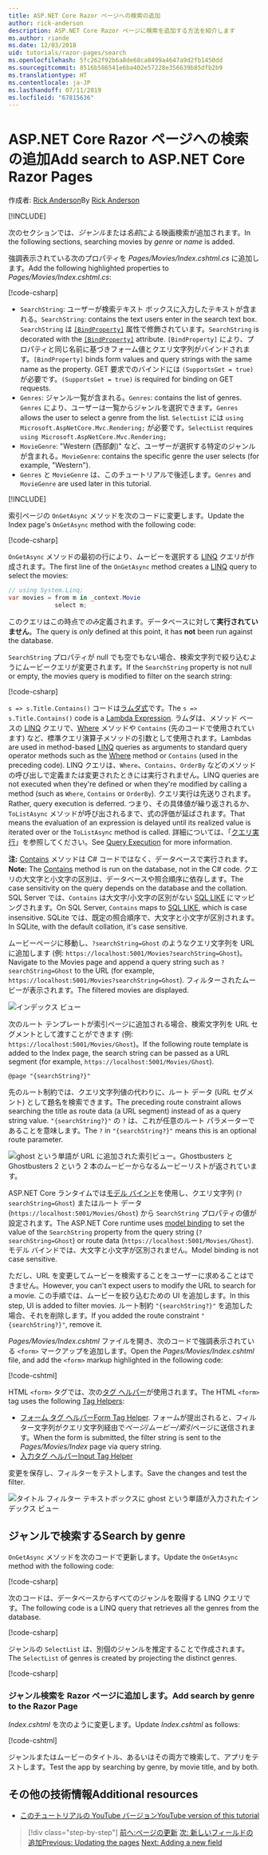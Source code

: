```yaml
---
title: ASP.NET Core Razor ページへの検索の追加
author: rick-anderson
description: ASP.NET Core Razor ページに検索を追加する方法を紹介します
ms.author: riande
ms.date: 12/03/2018
uid: tutorials/razor-pages/search
ms.openlocfilehash: 5fc262f92b6a8de68ca8499a4647a9d2fb1450dd
ms.sourcegitcommit: 8516b586541e6ba402e57228e356639b85dfb2b9
ms.translationtype: HT
ms.contentlocale: ja-JP
ms.lasthandoff: 07/11/2019
ms.locfileid: "67815636"
---
```

# <a name="add-search-to-aspnet-core-razor-pages"></a><span data-ttu-id="bd3a0-103">ASP.NET Core Razor ページへの検索の追加</span><span class="sxs-lookup"><span data-stu-id="bd3a0-103">Add search to ASP.NET Core Razor Pages</span></span>

<span data-ttu-id="bd3a0-104">作成者: [Rick Anderson](https://twitter.com/RickAndMSFT)</span><span class="sxs-lookup"><span data-stu-id="bd3a0-104">By [Rick Anderson](https://twitter.com/RickAndMSFT)</span></span>

[!INCLUDE[](~/includes/rp/download.md)]

<span data-ttu-id="bd3a0-105">次のセクションでは、*ジャンル*または*名前*による映画検索が追加されます。</span><span class="sxs-lookup"><span data-stu-id="bd3a0-105">In the following sections, searching movies by *genre* or *name* is added.</span></span>

<span data-ttu-id="bd3a0-106">強調表示されている次のプロパティを *Pages/Movies/Index.cshtml.cs* に追加します。</span><span class="sxs-lookup"><span data-stu-id="bd3a0-106">Add the following highlighted properties to *Pages/Movies/Index.cshtml.cs*:</span></span>

[!code-csharp[](razor-pages-start/sample/RazorPagesMovie22/Pages/Movies/Index.cshtml.cs?name=snippet_newProps&highlight=11-999)]

* <span data-ttu-id="bd3a0-107">`SearchString`: ユーザーが検索テキスト ボックスに入力したテキストが含まれる。</span><span class="sxs-lookup"><span data-stu-id="bd3a0-107">`SearchString`: contains the text users enter in the search text box.</span></span> <span data-ttu-id="bd3a0-108">`SearchString` は [`[BindProperty]`](/dotnet/api/microsoft.aspnetcore.mvc.bindpropertyattribute) 属性で修飾されています。</span><span class="sxs-lookup"><span data-stu-id="bd3a0-108">`SearchString` is decorated with the [`[BindProperty]`](/dotnet/api/microsoft.aspnetcore.mvc.bindpropertyattribute) attribute.</span></span> <span data-ttu-id="bd3a0-109">`[BindProperty]` により、プロパティと同じ名前に基づきフォーム値とクエリ文字列がバインドされます。</span><span class="sxs-lookup"><span data-stu-id="bd3a0-109">`[BindProperty]` binds form values and query strings with the same name as the property.</span></span> <span data-ttu-id="bd3a0-110">GET 要求でのバインドには `(SupportsGet = true)` が必要です。</span><span class="sxs-lookup"><span data-stu-id="bd3a0-110">`(SupportsGet = true)` is required for binding on GET requests.</span></span>
* <span data-ttu-id="bd3a0-111">`Genres`: ジャンル一覧が含まれる。</span><span class="sxs-lookup"><span data-stu-id="bd3a0-111">`Genres`: contains the list of genres.</span></span> <span data-ttu-id="bd3a0-112">`Genres` により、ユーザーは一覧からジャンルを選択できます。</span><span class="sxs-lookup"><span data-stu-id="bd3a0-112">`Genres` allows the user to select a genre from the list.</span></span> <span data-ttu-id="bd3a0-113">`SelectList` には `using Microsoft.AspNetCore.Mvc.Rendering;` が必要です。</span><span class="sxs-lookup"><span data-stu-id="bd3a0-113">`SelectList` requires `using Microsoft.AspNetCore.Mvc.Rendering;`</span></span>
* <span data-ttu-id="bd3a0-114">`MovieGenre`: "Western (西部劇)" など、ユーザーが選択する特定のジャンルが含まれる。</span><span class="sxs-lookup"><span data-stu-id="bd3a0-114">`MovieGenre`: contains the specific genre the user selects (for example, "Western").</span></span>
* <span data-ttu-id="bd3a0-115">`Genres` と `MovieGenre` は、このチュートリアルで後述します。</span><span class="sxs-lookup"><span data-stu-id="bd3a0-115">`Genres` and `MovieGenre` are used later in this tutorial.</span></span>

[!INCLUDE[](~/includes/bind-get.md)]

<span data-ttu-id="bd3a0-116">索引ページの `OnGetAsync` メソッドを次のコードに変更します。</span><span class="sxs-lookup"><span data-stu-id="bd3a0-116">Update the Index page's `OnGetAsync` method with the following code:</span></span>

[!code-csharp[](razor-pages-start/sample/RazorPagesMovie22/Pages/Movies/Index.cshtml.cs?name=snippet_1stSearch)]

<span data-ttu-id="bd3a0-117">`OnGetAsync` メソッドの最初の行により、ムービーを選択する [LINQ](/dotnet/csharp/programming-guide/concepts/linq/) クエリが作成されます。</span><span class="sxs-lookup"><span data-stu-id="bd3a0-117">The first line of the `OnGetAsync` method creates a [LINQ](/dotnet/csharp/programming-guide/concepts/linq/) query to select the movies:</span></span>

```csharp
// using System.Linq;
var movies = from m in _context.Movie
             select m;
```

<span data-ttu-id="bd3a0-118">このクエリはこの時点で*のみ*定義されます。データベースに対して**実行されていません**。</span><span class="sxs-lookup"><span data-stu-id="bd3a0-118">The query is *only* defined at this point, it has **not** been run against the database.</span></span>

<span data-ttu-id="bd3a0-119">`SearchString` プロパティが null でも空でもない場合、検索文字列で絞り込むようにムービークエリが変更されます。</span><span class="sxs-lookup"><span data-stu-id="bd3a0-119">If the `SearchString` property is not null or empty, the movies query is modified to filter on the search string:</span></span>

[!code-csharp[](razor-pages-start/sample/RazorPagesMovie22/Pages/Movies/Index.cshtml.cs?name=snippet_SearchNull)]

<span data-ttu-id="bd3a0-120">`s => s.Title.Contains()` コードは[ラムダ式](/dotnet/csharp/programming-guide/statements-expressions-operators/lambda-expressions)です。</span><span class="sxs-lookup"><span data-stu-id="bd3a0-120">The `s => s.Title.Contains()` code is a [Lambda Expression](/dotnet/csharp/programming-guide/statements-expressions-operators/lambda-expressions).</span></span> <span data-ttu-id="bd3a0-121">ラムダは、メソッド ベースの [LINQ](/dotnet/csharp/programming-guide/concepts/linq/) クエリで、[Where](/dotnet/csharp/programming-guide/concepts/linq/query-syntax-and-method-syntax-in-linq) メソッドや `Contains` (先のコードで使用されています) など、標準クエリ演算子メソッドの引数として使用されます。</span><span class="sxs-lookup"><span data-stu-id="bd3a0-121">Lambdas are used in method-based [LINQ](/dotnet/csharp/programming-guide/concepts/linq/) queries as arguments to standard query operator methods such as the [Where](/dotnet/csharp/programming-guide/concepts/linq/query-syntax-and-method-syntax-in-linq) method or `Contains` (used in the preceding code).</span></span> <span data-ttu-id="bd3a0-122">LINQ クエリは、`Where`、`Contains`、`OrderBy` などのメソッドの呼び出しで定義または変更されたときには実行されません。</span><span class="sxs-lookup"><span data-stu-id="bd3a0-122">LINQ queries are not executed when they're defined or when they're modified by calling a method (such as `Where`, `Contains`  or `OrderBy`).</span></span> <span data-ttu-id="bd3a0-123">クエリ実行は先送りされます。</span><span class="sxs-lookup"><span data-stu-id="bd3a0-123">Rather, query execution is deferred.</span></span> <span data-ttu-id="bd3a0-124">つまり、その具体値が繰り返されるか、`ToListAsync` メソッドが呼び出されるまで、式の評価が延ばされます。</span><span class="sxs-lookup"><span data-stu-id="bd3a0-124">That means the evaluation of an expression is delayed until its realized value is iterated over or the `ToListAsync` method is called.</span></span> <span data-ttu-id="bd3a0-125">詳細については、「[クエリ実行](/dotnet/framework/data/adonet/ef/language-reference/query-execution)」を参照してください。</span><span class="sxs-lookup"><span data-stu-id="bd3a0-125">See [Query Execution](/dotnet/framework/data/adonet/ef/language-reference/query-execution) for more information.</span></span>

<span data-ttu-id="bd3a0-126">**注:** [Contains](/dotnet/api/system.data.objects.dataclasses.entitycollection-1.contains) メソッドは C# コードではなく、データベースで実行されます。</span><span class="sxs-lookup"><span data-stu-id="bd3a0-126">**Note:** The [Contains](/dotnet/api/system.data.objects.dataclasses.entitycollection-1.contains) method is run on the database, not in the C# code.</span></span> <span data-ttu-id="bd3a0-127">クエリの大文字と小文字の区別は、データベースや照合順序に依存します。</span><span class="sxs-lookup"><span data-stu-id="bd3a0-127">The case sensitivity on the query depends on the database and the collation.</span></span> <span data-ttu-id="bd3a0-128">SQL Server では、`Contains` は大文字/小文字の区別がない [SQL LIKE](/sql/t-sql/language-elements/like-transact-sql) にマッピングされます。</span><span class="sxs-lookup"><span data-stu-id="bd3a0-128">On SQL Server, `Contains` maps to [SQL LIKE](/sql/t-sql/language-elements/like-transact-sql), which is case insensitive.</span></span> <span data-ttu-id="bd3a0-129">SQLite では、既定の照合順序で、大文字と小文字が区別されます。</span><span class="sxs-lookup"><span data-stu-id="bd3a0-129">In SQLite, with the default collation, it's case sensitive.</span></span>

<span data-ttu-id="bd3a0-130">ムービーページに移動し、`?searchString=Ghost` のようなクエリ文字列を URL に追加します (例: `https://localhost:5001/Movies?searchString=Ghost`)。</span><span class="sxs-lookup"><span data-stu-id="bd3a0-130">Navigate to the Movies page and append a query string such as `?searchString=Ghost` to the URL (for example, `https://localhost:5001/Movies?searchString=Ghost`).</span></span> <span data-ttu-id="bd3a0-131">フィルターされたムービーが表示されます。</span><span class="sxs-lookup"><span data-stu-id="bd3a0-131">The filtered movies are displayed.</span></span>

![インデックス ビュー](search/_static/ghost.png)

<span data-ttu-id="bd3a0-133">次のルート テンプレートが索引ページに追加される場合、検索文字列を URL セグメントとして渡すことができます (例: `https://localhost:5001/Movies/Ghost`)。</span><span class="sxs-lookup"><span data-stu-id="bd3a0-133">If the following route template is added to the Index page, the search string can be passed as a URL segment (for example, `https://localhost:5001/Movies/Ghost`).</span></span>

```cshtml
@page "{searchString?}"
```

<span data-ttu-id="bd3a0-134">先のルート制約では、クエリ文字列値の代わりに、ルート データ (URL セグメント) として題名を検索できます。</span><span class="sxs-lookup"><span data-stu-id="bd3a0-134">The preceding route constraint allows searching the title as route data (a URL segment) instead of as a query string value.</span></span>  <span data-ttu-id="bd3a0-135">`"{searchString?}"` の `?` は、これが任意のルート パラメーターであることを意味します。</span><span class="sxs-lookup"><span data-stu-id="bd3a0-135">The `?` in `"{searchString?}"` means this is an optional route parameter.</span></span>

![ghost という単語が URL に追加された索引ビュー。Ghostbusters と Ghostbusters 2 という 2 本のムービーからなるムービーリストが返されています。](search/_static/g2.png)

<span data-ttu-id="bd3a0-137">ASP.NET Core ランタイムでは[モデル バインド](xref:mvc/models/model-binding)を使用し、クエリ文字列 (`?searchString=Ghost`) またはルート データ (`https://localhost:5001/Movies/Ghost`) から `SearchString` プロパティの値が設定されます。</span><span class="sxs-lookup"><span data-stu-id="bd3a0-137">The ASP.NET Core runtime uses [model binding](xref:mvc/models/model-binding) to set the value of the `SearchString` property from the query string (`?searchString=Ghost`) or route data (`https://localhost:5001/Movies/Ghost`).</span></span> <span data-ttu-id="bd3a0-138">モデル バインドでは、大文字と小文字が区別されません。</span><span class="sxs-lookup"><span data-stu-id="bd3a0-138">Model binding is not case sensitive.</span></span>

<span data-ttu-id="bd3a0-139">ただし、URL を変更してムービーを検索することをユーザーに求めることはできません。</span><span class="sxs-lookup"><span data-stu-id="bd3a0-139">However, you can't expect users to modify the URL to search for a movie.</span></span> <span data-ttu-id="bd3a0-140">この手順では、ムービーを絞り込むための UI を追加します。</span><span class="sxs-lookup"><span data-stu-id="bd3a0-140">In this step, UI is added to filter movies.</span></span> <span data-ttu-id="bd3a0-141">ルート制約 `"{searchString?}"` を追加した場合、それを削除します。</span><span class="sxs-lookup"><span data-stu-id="bd3a0-141">If you added the route constraint `"{searchString?}"`, remove it.</span></span>

<span data-ttu-id="bd3a0-142">*Pages/Movies/Index.cshtml* ファイルを開き、次のコードで強調表示されている `<form>` マークアップを追加します。</span><span class="sxs-lookup"><span data-stu-id="bd3a0-142">Open the *Pages/Movies/Index.cshtml* file, and add the `<form>` markup highlighted in the following code:</span></span>

[!code-cshtml[](razor-pages-start/sample/RazorPagesMovie22/Pages/Movies/Index2.cshtml?highlight=14-19&range=1-22)]

<span data-ttu-id="bd3a0-143">HTML `<form>` タグでは、次の[タグ ヘルパー](xref:mvc/views/tag-helpers/intro)が使用されます。</span><span class="sxs-lookup"><span data-stu-id="bd3a0-143">The HTML `<form>` tag uses the following [Tag Helpers](xref:mvc/views/tag-helpers/intro):</span></span>

* <span data-ttu-id="bd3a0-144">[フォーム タグ ヘルパー](xref:mvc/views/working-with-forms#the-form-tag-helper)</span><span class="sxs-lookup"><span data-stu-id="bd3a0-144">[Form Tag Helper](xref:mvc/views/working-with-forms#the-form-tag-helper).</span></span> <span data-ttu-id="bd3a0-145">フォームが提出されると、フィルター文字列がクエリ文字列経由で*ページ/ムービー/索引*ページに送信されます。</span><span class="sxs-lookup"><span data-stu-id="bd3a0-145">When the form is submitted, the filter string is sent to the *Pages/Movies/Index* page via query string.</span></span>
* [<span data-ttu-id="bd3a0-146">入力タグ ヘルパー</span><span class="sxs-lookup"><span data-stu-id="bd3a0-146">Input Tag Helper</span></span>](xref:mvc/views/working-with-forms#the-input-tag-helper)

<span data-ttu-id="bd3a0-147">変更を保存し、フィルターをテストします。</span><span class="sxs-lookup"><span data-stu-id="bd3a0-147">Save the changes and test the filter.</span></span>

![タイトル フィルター テキストボックスに ghost という単語が入力されたインデックス ビュー](search/_static/filter.png)

## <a name="search-by-genre"></a><span data-ttu-id="bd3a0-149">ジャンルで検索する</span><span class="sxs-lookup"><span data-stu-id="bd3a0-149">Search by genre</span></span>

<span data-ttu-id="bd3a0-150">`OnGetAsync` メソッドを次のコードで更新します。</span><span class="sxs-lookup"><span data-stu-id="bd3a0-150">Update the `OnGetAsync` method with the following code:</span></span>

[!code-csharp[](razor-pages-start/sample/RazorPagesMovie22/Pages/Movies/Index.cshtml.cs?name=snippet_SearchGenre)]

<span data-ttu-id="bd3a0-151">次のコードは、データベースからすべてのジャンルを取得する LINQ クエリです。</span><span class="sxs-lookup"><span data-stu-id="bd3a0-151">The following code is a LINQ query that retrieves all the genres from the database.</span></span>

[!code-csharp[](razor-pages-start/sample/RazorPagesMovie22/Pages/Movies/Index.cshtml.cs?name=snippet_LINQ)]

<span data-ttu-id="bd3a0-152">ジャンルの `SelectList` は、別個のジャンルを推定することで作成されます。</span><span class="sxs-lookup"><span data-stu-id="bd3a0-152">The `SelectList` of genres is created by projecting the distinct genres.</span></span>

[!code-csharp[](razor-pages-start/sample/RazorPagesMovie22/Pages/Movies/Index.cshtml.cs?name=snippet_SelectList)]

### <a name="add-search-by-genre-to-the-razor-page"></a><span data-ttu-id="bd3a0-153">ジャンル検索を Razor ページに追加します。</span><span class="sxs-lookup"><span data-stu-id="bd3a0-153">Add search by genre to the Razor Page</span></span>

<span data-ttu-id="bd3a0-154">*Index.cshtml* を次のように変更します。</span><span class="sxs-lookup"><span data-stu-id="bd3a0-154">Update *Index.cshtml* as follows:</span></span>

[!code-cshtml[](razor-pages-start/sample/RazorPagesMovie22/Pages/Movies/IndexFormGenreNoRating.cshtml?highlight=16-18&range=1-26)]

<span data-ttu-id="bd3a0-155">ジャンルまたはムービーのタイトル、あるいはその両方で検索して、アプリをテストします。</span><span class="sxs-lookup"><span data-stu-id="bd3a0-155">Test the app by searching by genre, by movie title, and by both.</span></span>

## <a name="additional-resources"></a><span data-ttu-id="bd3a0-156">その他の技術情報</span><span class="sxs-lookup"><span data-stu-id="bd3a0-156">Additional resources</span></span>

* [<span data-ttu-id="bd3a0-157">このチュートリアルの YouTube バージョン</span><span class="sxs-lookup"><span data-stu-id="bd3a0-157">YouTube version of this tutorial</span></span>](https://youtu.be/4B6pHtdyo08)

> [!div class="step-by-step"]
> <span data-ttu-id="bd3a0-158">[前へ:ページの更新](xref:tutorials/razor-pages/da1)
> [次: 新しいフィールドの追加](xref:tutorials/razor-pages/new-field)</span><span class="sxs-lookup"><span data-stu-id="bd3a0-158">[Previous: Updating the pages](xref:tutorials/razor-pages/da1)
[Next: Adding a new field](xref:tutorials/razor-pages/new-field)</span></span>
